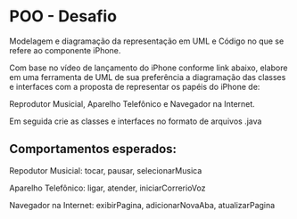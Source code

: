 # POO - Desafio
Modelagem e diagramação da representação em UML e Código no que se refere ao componente iPhone.

Com base no vídeo de lançamento do iPhone conforme link abaixo, elabore em uma ferramenta de UML de sua preferência a diagramação das classes e interfaces com a proposta de representar os papéis do iPhone de: 

Reprodutor Musicial, 
Aparelho Telefônico e 
Navegador na Internet. 

Em seguida crie as classes e interfaces no formato de arquivos .java


## Comportamentos esperados:

Repodutor Musicial: tocar, pausar, selecionarMusica

Aparelho Telefônico: ligar, atender, iniciarCorrerioVoz

Navegador na Internet: exibirPagina, adicionarNovaAba, atualizarPagina
